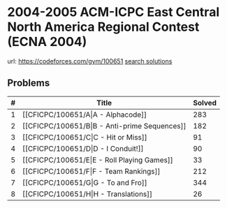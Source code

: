 # 2004-2005 ACM-ICPC East Central North America Regional Contest (ECNA 2004)

url: https://codeforces.com/gym/100651
[search solutions](https://www.google.com/search?q=Solution+OR+題解+2004-2005+ACM-ICPC+East+Central+North+America+Regional+Contest+(ECNA+2004))

## Problems

| # | Title | Solved |
| --- | --- | --- |
|1|[[CFICPC/100651/A\|A - Alphacode]]|283|
|2|[[CFICPC/100651/B\|B - Anti-prime Sequences]]|182|
|3|[[CFICPC/100651/C\|C - Hit or Miss]]|91|
|4|[[CFICPC/100651/D\|D - I Conduit!]]|90|
|5|[[CFICPC/100651/E\|E - Roll Playing Games]]|33|
|6|[[CFICPC/100651/F\|F - Team Rankings]]|212|
|7|[[CFICPC/100651/G\|G - To and Fro]]|344|
|8|[[CFICPC/100651/H\|H - Translations]]|26|
